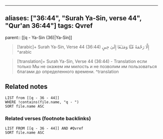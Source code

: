 
---
aliases: ["36:44", "Surah Ya-Sin, verse 44", "Qur'an 36:44"]
tags: Qvref
---

parent:: [[q - Ya-Sin (36)|Ya-Sin]]

> [!arabic]+ Surah Ya-Sin, Verse 44 (36:44)
> <span class="quran-arabic">إِلَّا رَحْمَةً مِّنَّا وَمَتَـٰعًا إِلَىٰ حِينٍ</span>
^arabic

> [!translation]+ Surah Ya-Sin, Verse 44 (36:44) - Translation
> если только Мы не окажем им милость и не позволим им пользоваться благами до определенного времени.
^translation



## Related notes
```dataview
LIST from [[q - 36 - 44]]
WHERE !contains(file.name, "q - ")
SORT file.name ASC
```

### Related verses (footnote backlinks)
```dataview
LIST FROM [[q - 36 - 44]] AND #Qvref
SORT file.name ASC
```

